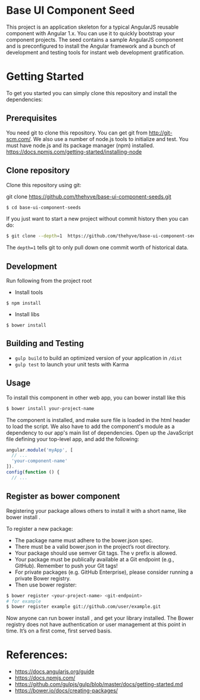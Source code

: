 # Base UI Component Seed

This project is an application skeleton for a typical AngularJS reusable component with Angular 1.x. You can use it to 
quickly bootstrap your component projects. The seed contains a sample AngularJS component and is preconfigured to 
install the Angular framework and a bunch of development and testing tools for instant web development gratification.


# Getting Started

To get you started you can simply clone this repository and install the dependencies:

## Prerequisites

You need git to clone this repository. You can get git from http://git-scm.com/.
We also use a number of node.js tools to initialize and test. You must have node.js and its package 
manager (npm) installed. https://docs.npmjs.com/getting-started/installing-node 

## Clone repository

Clone this repository using git:

git clone https://github.com/thehyve/base-ui-component-seeds.git
```bash
$ cd base-ui-component-seeds
```
If you just want to start a new project without commit history then you can do:
```bash
$ git clone --depth=1  https://github.com/thehyve/base-ui-component-seeds.git <your-project-name>
```
The `depth=1`  tells git to only pull down one commit worth of historical data.

## Development
Run following from the project root

- Install tools
```
$ npm install 
```
- Install libs
```
$ bower install 
```

## Building and Testing

* `gulp build` to build an optimized version of your application in `/dist`
* `gulp test` to launch your unit tests with Karma

## Usage

To install this component in other web app, you can bower install like this

```bash
$ bower install your-project-name
```

The component is installed, and make sure file is loaded in the html header to load the script. We also have to add the 
component's module as a dependency to our app's main list of dependencies. Open up the JavaScript file defining your 
top-level app, and add the following:
```js
angular.module('myApp', [
  // ...
  'your-component-name'
]).
config(function () {
  // ...
```

## Register as bower component

Registering your package allows others to install it with a short name, like bower install <my-package-name>.

To register a new package:

- The package name must adhere to the bower.json spec.
- There must be a valid bower.json in the project’s root directory.
- Your package should use semver Git tags. The v prefix is allowed.
- Your package must be publically available at a Git endpoint (e.g., GitHub). Remember to push your Git tags!
- For private packages (e.g. GitHub Enterprise), please consider running a private Bower registry.
- Then use bower register:

```bash
$ bower register <your-project-name> <git-endpoint>
# for example
$ bower register example git://github.com/user/example.git
```

Now anyone can run bower install <your-project-name>, and get your library installed. The Bower registry does not have 
authentication or user management at this point in time. It’s on a first come, first served basis.

# References:

- https://docs.angularjs.org/guide
- https://docs.npmjs.com/
- https://github.com/gulpjs/gulp/blob/master/docs/getting-started.md
- https://bower.io/docs/creating-packages/

